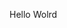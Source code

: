 Hello Wolrd












































































































































































































































































































































































































































































































































































































































































































































































































































































































































































































































































































































































































































































































